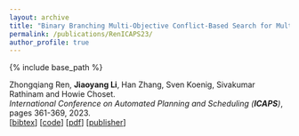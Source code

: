 ```yaml
---
layout: archive
title: "Binary Branching Multi-Objective Conflict-Based Search for Multi-Agent Path Finding"
permalink: /publications/RenICAPS23/
author_profile: true
---
```


{% include base_path %}

Zhongqiang Ren,  **Jiaoyang Li**, Han Zhang, Sven Koenig, Sivakumar Rathinam and Howie Choset.      
<i>International Conference on Automated Planning and Scheduling (**ICAPS**)</i>, pages 361-369, 2023.     
[<a href="javascript:void(0)" onclick="(function(target, id) { if ($('#' + id).css('display') == 'block') { $('#' + id).hide('fast'); $(target).text('bibtex') } else { $('#' + id).show('fast'); $(target).text('bibtex▲') } })(this, 'bibtex-RenICAPS23');">bibtex</a>]
[[code](https://github.com/wonderren/public_bbmocbs)]
[[pdf](https://jiaoyangli.me/files/RenICAPS23.pdf)]
[[publisher]( https://doi.org/10.1609/icaps.v33i1.27214)]     
<div id="bibtex-RenICAPS23" style="display:none">
<pre>@inproceedings{RenICAPS23,
  author    = {Zhongqiang Ren and Jiaoyang Li and Han Zhang and Sven Koenig and Sivakumar Rathinam and Howie Choset},
  title     = {Binary Branching Multi-Objective Conflict-Based Search for Multi-Agent Path Finding},
  booktitle = {Proceedings of the International Conference on Automated Planning and Scheduling (ICAPS)},
  pages     = {361--369},
  year      = {2023}
}
</pre></div>  